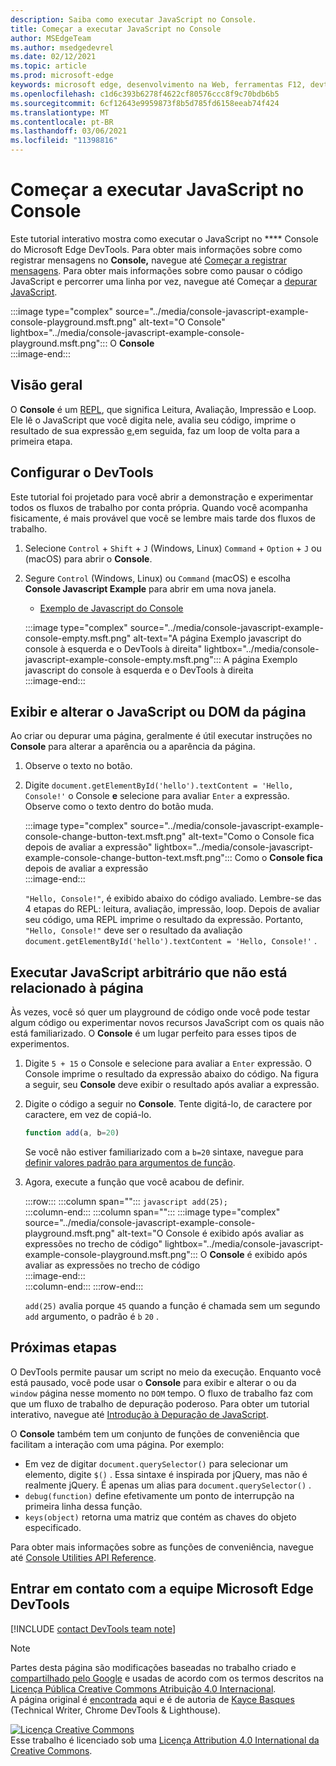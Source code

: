 ```yaml
---
description: Saiba como executar JavaScript no Console.
title: Começar a executar JavaScript no Console
author: MSEdgeTeam
ms.author: msedgedevrel
ms.date: 02/12/2021
ms.topic: article
ms.prod: microsoft-edge
keywords: microsoft edge, desenvolvimento na Web, ferramentas F12, devtools
ms.openlocfilehash: c1d6c393b6278f4622cf80576ccc8f9c70bdb6b5
ms.sourcegitcommit: 6cf12643e9959873f8b5d785fd6158eeab74f424
ms.translationtype: MT
ms.contentlocale: pt-BR
ms.lasthandoff: 03/06/2021
ms.locfileid: "11398816"
---
```

<!-- Copyright Kayce Basques 

   Licensed under the Apache License, Version 2.0 (the "License");
   you may not use this file except in compliance with the License.
   You may obtain a copy of the License at

       https://www.apache.org/licenses/LICENSE-2.0

   Unless required by applicable law or agreed to in writing, software
   distributed under the License is distributed on an "AS IS" BASIS,
   WITHOUT WARRANTIES OR CONDITIONS OF ANY KIND, either express or implied.
   See the License for the specific language governing permissions and
   limitations under the License.  -->

# <a name="get-started-with-running-javascript-in-the-console"></a>Começar a executar JavaScript no Console  

Este tutorial interativo mostra como executar o JavaScript no **** Console do Microsoft Edge DevTools.  Para obter mais informações sobre como registrar mensagens no **Console,** navegue até [Começar a registrar mensagens][DevToolsConsoleLoggingMessages].  Para obter mais informações sobre como pausar o código JavaScript e percorrer uma linha por vez, navegue até Começar a [depurar JavaScript][DevToolsJavascriptIndex].  

:::image type="complex" source="../media/console-javascript-example-console-playground.msft.png" alt-text="O Console" lightbox="../media/console-javascript-example-console-playground.msft.png":::
   O **Console**  
:::image-end:::  

## <a name="overview"></a>Visão geral  

O **Console** é um [REPL][WikiReadEvalPrintLoop], que significa Leitura, Avaliação, Impressão e Loop.  Ele lê o JavaScript que você digita nele, avalia seu código, imprime o resultado de sua expressão [e,][2alityExpressionsVersusStatements]em seguida, faz um loop de volta para a primeira etapa.  

## <a name="set-up-devtools"></a>Configurar o DevTools  

Este tutorial foi projetado para você abrir a demonstração e experimentar todos os fluxos de trabalho por conta própria.  Quando você acompanha fisicamente, é mais provável que você se lembre mais tarde dos fluxos de trabalho.

1.  Selecione `Control` + `Shift` + `J` \(Windows, Linux\) `Command` + `Option` + `J` ou \(macOS\) para abrir o **Console**.  
1.  Segure `Control` \(Windows, Linux\) ou `Command` \(macOS\) e escolha **Console Javascript Example** para abrir em uma nova janela.  
    
    *   [Exemplo de Javascript do Console][GlitchConsoleJavascriptExample]  
    
    :::image type="complex" source="../media/console-javascript-example-console-empty.msft.png" alt-text="A página Exemplo javascript do console à esquerda e o DevTools à direita" lightbox="../media/console-javascript-example-console-empty.msft.png":::
       A página Exemplo javascript do console à esquerda e o DevTools à direita  
    :::image-end:::  
    
## <a name="view-and-change-the-javascript-or-dom-of-the-page"></a>Exibir e alterar o JavaScript ou DOM da página  

Ao criar ou depurar uma página, geralmente é útil executar instruções no **Console** para alterar a aparência ou a aparência da página.  
    
1.  Observe o texto no botão.  
1.  Digite `document.getElementById('hello').textContent = 'Hello, Console!'` o Console **e** selecione para avaliar `Enter` a expressão.  Observe como o texto dentro do botão muda.  
    
    :::image type="complex" source="../media/console-javascript-example-console-change-button-text.msft.png" alt-text="Como o Console fica depois de avaliar a expressão" lightbox="../media/console-javascript-example-console-change-button-text.msft.png":::
       Como o **Console fica** depois de avaliar a expressão  
    :::image-end:::  
    
    `"Hello, Console!"`, é exibido abaixo do código avaliado.  Lembre-se das 4 etapas do REPL: leitura, avaliação, impressão, loop.  Depois de avaliar seu código, uma REPL imprime o resultado da expressão.  Portanto, `"Hello, Console!"` deve ser o resultado da avaliação `document.getElementById('hello').textContent = 'Hello, Console!'` .  
    
## <a name="run-arbitrary-javascript-that-is-not-related-to-the-page"></a>Executar JavaScript arbitrário que não está relacionado à página  

Às vezes, você só quer um playground de código onde você pode testar algum código ou experimentar novos recursos JavaScript com os quais não está familiarizado.  O **Console** é um lugar perfeito para esses tipos de experimentos.  

1.  Digite `5 + 15` o Console e selecione para avaliar a `Enter` expressão. O Console imprime o resultado da expressão abaixo do código.  Na figura a seguir, seu **Console** deve exibir o resultado após avaliar a expressão.  

1.  Digite o código a seguir no **Console**.  Tente digitá-lo, de caractere por caractere, em vez de copiá-lo.  
    
    ```javascript
    function add(a, b=20)
    ```  
    
    Se você não estiver familiarizado com a `b=20` sintaxe, navegue para [definir valores padrão para argumentos de função][Esma6DefaultParameterValues].  
    
1.  Agora, execute a função que você acabou de definir.  
    
    :::row:::
       :::column span="":::
          ```javascript
          add(25);
          ```  
       :::column-end:::
       :::column span="":::
          :::image type="complex" source="../media/console-javascript-example-console-playground.msft.png" alt-text="O Console é exibido após avaliar as expressões no trecho de código" lightbox="../media/console-javascript-example-console-playground.msft.png":::
             O **Console** é exibido após avaliar as expressões no trecho de código  
          :::image-end:::  
       :::column-end:::
    :::row-end:::
    
    `add(25)` avalia porque `45` quando a função é chamada sem um segundo `add` argumento, o padrão é `b` `20` .  

## <a name="next-steps"></a>Próximas etapas  

<!--To explore more features related to running JavaScript in the **Console**, navigate to [Run JavaScript][DevToolsConsoleReference].  -->  

<!--todo: add console reference (run javascript) section when available  -->  

O DevTools permite pausar um script no meio da execução.  Enquanto você está pausado, você pode usar o **Console** para exibir e alterar o ou da `window` página nesse momento no `DOM` tempo.  O fluxo de trabalho faz com que um fluxo de trabalho de depuração poderoso.  Para obter um tutorial interativo, navegue até [Introdução à Depuração de JavaScript][DevToolsJavascriptIndex].  

O **Console** também tem um conjunto de funções de conveniência que facilitam a interação com uma página.  Por exemplo:  

*   Em vez de digitar `document.querySelector()` para selecionar um elemento, digite `$()` .  Essa sintaxe é inspirada por jQuery, mas não é realmente jQuery.  É apenas um alias para `document.querySelector()` .  
*   `debug(function)` define efetivamente um ponto de interrupção na primeira linha dessa função.  
*   `keys(object)` retorna uma matriz que contém as chaves do objeto especificado.  

Para obter mais informações sobre as funções de conveniência, navegue até [Console Utilities API Reference][DevToolsConsoleUtilities].  

## <a name="getting-in-touch-with-the-microsoft-edge-devtools-team"></a>Entrar em contato com a equipe Microsoft Edge DevTools  

[!INCLUDE [contact DevTools team note](../includes/contact-devtools-team-note.md)]  

<!-- links -->  

[DevToolsConsoleLoggingMessages]: ./log.md "Começar a registrar mensagens no console | Microsoft Docs"  
[DevToolsConsoleReference]: ./reference.md#run-javascript "Console reference | Microsoft Docs"  
[DevToolsConsoleUtilities]: ./utilities.md "Referência da API de Utilitários de Console | Microsoft Docs"  
[DevToolsJavascriptIndex]: ../javascript/index.md "Começar a depurar JavaScript no Microsoft Edge DevTools | Microsoft Docs"  

[2alityExpressionsVersusStatements]: https://2ality.com/2012/09/expressions-vs-statements.html "Expressões versus instruções em JavaScript"  

[Esma6DefaultParameterValues]: https://es6-features.org/index#DefaultParameterValues "Valores de parâmetro padrão - Tratamento de parâmetros estendidos - ECMAScript 6 — Novos recursos: visão geral & comparação"  

[GlitchConsoleJavascriptExample]: https://microsoft-edge-chromium-devtools.glitch.me/static/console/javascript/index.html "Exemplo javascript de console | Glitch"  

[WikiReadEvalPrintLoop]: https://en.wikipedia.org/wiki/Read–eval–print_loop "Loop de leitura-eval-print - Wikipédia"  

> [!NOTE]
> Partes desta página são modificações baseadas no trabalho criado e [compartilhado pelo Google][GoogleSitePolicies] e usadas de acordo com os termos descritos na [Licença Pública Creative Commons Atribuição 4.0 Internacional][CCA4IL].  
> A página original é [encontrada](https://developers.google.com/web/tools/chrome-devtools/console/javascript) aqui e é de autoria de [Kayce Basques][KayceBasques] \(Technical Writer, Chrome DevTools \& Lighthouse\).  

[![Licença Creative Commons][CCby4Image]][CCA4IL]  
Esse trabalho é licenciado sob uma [Licença Attribution 4.0 International da Creative Commons][CCA4IL].  

[CCA4IL]: https://creativecommons.org/licenses/by/4.0  
[CCby4Image]: https://i.creativecommons.org/l/by/4.0/88x31.png  
[GoogleSitePolicies]: https://developers.google.com/terms/site-policies  
[KayceBasques]: https://developers.google.com/web/resources/contributors/kaycebasques  
